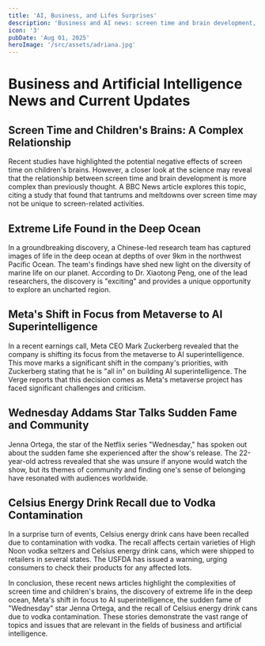 ```yaml
---
title: 'AI, Business, and Lifes Surprises'
description: 'Business and AI news: screen time and brain development, ocean life, Metas AI shift, celebrity fame, and product recalls.'
icon: '3'
pubDate: 'Aug 01, 2025'
heroImage: '/src/assets/adriana.jpg'
---
```


**Business and Artificial Intelligence News and Current Updates**
===========================================================

**Screen Time and Children's Brains: A Complex Relationship**
---------------------------------------------------------

Recent studies have highlighted the potential negative effects of screen time on children's brains. However, a closer look at the science may reveal that the relationship between screen time and brain development is more complex than previously thought. A BBC News article explores this topic, citing a study that found that tantrums and meltdowns over screen time may not be unique to screen-related activities.

**Extreme Life Found in the Deep Ocean**
-----------------------------------------

In a groundbreaking discovery, a Chinese-led research team has captured images of life in the deep ocean at depths of over 9km in the northwest Pacific Ocean. The team's findings have shed new light on the diversity of marine life on our planet. According to Dr. Xiaotong Peng, one of the lead researchers, the discovery is "exciting" and provides a unique opportunity to explore an uncharted region.

**Meta's Shift in Focus from Metaverse to AI Superintelligence**
---------------------------------------------------------

In a recent earnings call, Meta CEO Mark Zuckerberg revealed that the company is shifting its focus from the metaverse to AI superintelligence. This move marks a significant shift in the company's priorities, with Zuckerberg stating that he is "all in" on building AI superintelligence. The Verge reports that this decision comes as Meta's metaverse project has faced significant challenges and criticism.

**Wednesday Addams Star Talks Sudden Fame and Community**
---------------------------------------------------------

Jenna Ortega, the star of the Netflix series "Wednesday," has spoken out about the sudden fame she experienced after the show's release. The 22-year-old actress revealed that she was unsure if anyone would watch the show, but its themes of community and finding one's sense of belonging have resonated with audiences worldwide.

**Celsius Energy Drink Recall due to Vodka Contamination**
---------------------------------------------------------

In a surprise turn of events, Celsius energy drink cans have been recalled due to contamination with vodka. The recall affects certain varieties of High Noon vodka seltzers and Celsius energy drink cans, which were shipped to retailers in several states. The USFDA has issued a warning, urging consumers to check their products for any affected lots.

In conclusion, these recent news articles highlight the complexities of screen time and children's brains, the discovery of extreme life in the deep ocean, Meta's shift in focus to AI superintelligence, the sudden fame of "Wednesday" star Jenna Ortega, and the recall of Celsius energy drink cans due to vodka contamination. These stories demonstrate the vast range of topics and issues that are relevant in the fields of business and artificial intelligence.
